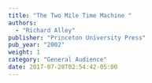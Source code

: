 ```yaml
---
title: "The Two Mile Time Machine "
authors:
  - "Richard Alley"
publisher: "Princeton University Press"
pub_year: "2002"
weight: 1
category: "General Audience"
date: 2017-07-28T02:54:42-05:00
---
```

